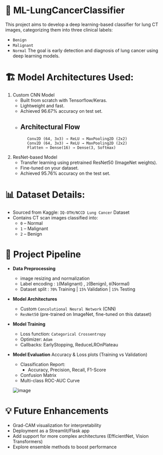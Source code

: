 # 🧠 ML-LungCancerClassifier
This project aims to develop a deep learning-based classifier for lung CT images, categorizing them into three clinical labels:
- `Benign`
- `Malignant`
- `Normal`
The goal is early detection and diagnosis of lung cancer using deep learning models.

# 🏗️ Model Architectures Used:
1. Custom CNN Model
   - Built from scratch with Tensorflow/Keras.
   - Lightweight and fast.
   - Achieved 96.67% accuracy on test set.
   - ## Architectural Flow
      ```
         Conv2D (64, 3x3) → ReLU → MaxPooling2D (2x2)
         Conv2D (64, 3x3) → ReLU → MaxPooling2D (2x2)
         Flatten → Dense(16) → Dense(3, Softmax)
      ```
2. ResNet-based Model
   - Transfer learning using pretrained ResNet50 (ImageNet weights).
   - Fine-tuned on your dataset.
   - Achieved  95.76% accuracy on the test set.

# 📊 Dataset Details:          
- Sourced from Kaggle: `IQ-OTH/NCCD Lung Cancer` Dataset          
- Contains CT scan images classified into:
   - `0` – Normal
   - `1` – Malignant
   - `2` – Benign            

# 🔁 Project Pipeline
- **Data Preprocessing**
  - image resizing and normalization
  - Label encoding : `1`(Malignant) , `2`(Benign), `0`(Normal) 
  - Dataset split : `70%` Training | `15%` Validation | `15%` Testing
- **Model Architectures**
    - Custom `Concolutional Neural Network` (CNN)
    - `ResNet50` (pre-trained on ImageNet, fine-tuned on this dataset)
- **Model Training**
   - Loss function: `Categorical Crossentropy`
   - Optimizer: `Adam`
   - Callbacks: EarlyStopping, ReduceLROnPlateau
- **Model Evaluation**
    Accuracy & Loss plots (Training vs Validation)
   - Classification Report:
      - Accuracy, Precision, Recall, F1-Score
   - Confusion Matrix
   - Multi-class ROC-AUC Curve
 
  ![image](https://github.com/user-attachments/assets/ae4bb760-23fd-4780-9b41-a3b118e374eb)

# 💡 Future Enhancements
- Grad-CAM visualization for interpretability
- Deployment as a Streamlit/Flask app
- Add support for more complex architectures (EfficientNet, Vision Transformers)
- Explore ensemble methods to boost performance

